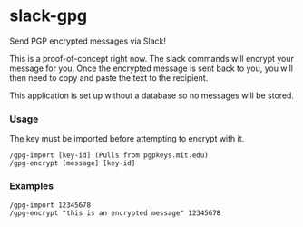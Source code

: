 # slack-gpg

Send PGP encrypted messages via Slack!

This is a proof-of-concept right now. The slack commands will encrypt your message for you. Once the encrypted message is sent back to you, you will then need to copy and paste the text to the recipient.

This application is set up without a database so no messages will be stored.

### Usage

The key must be imported before attempting to encrypt with it.

```
/gpg-import [key-id] (Pulls from pgpkeys.mit.edu)
/gpg-encrypt [message] [key-id]
```

### Examples

```
/gpg-import 12345678
/gpg-encrypt "this is an encrypted message" 12345678 
```
